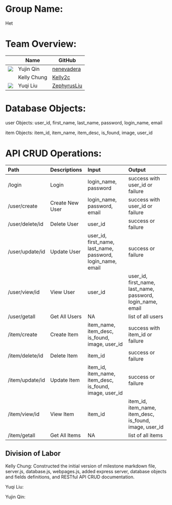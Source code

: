 # Group Name: 
Het

# Team Overview: 
| | Name | GitHub |
| ------------- |------------- | ------------- |
| ![](https://avatars.githubusercontent.com/u/71847172?s=48&v=4) | Yujin Qin | [nenevadera](https://github.com/nenevadera) |
| ![]() | Kelly Chung | [Kelly2c](https://github.com/Kelly2c) |
| ![](https://avatars.githubusercontent.com/u/58710754?s=40&v=4) | Yuqi Liu| [ZephyrusLiu](https://github.com/ZephyrusLiu) |

# Database Objects:

user Objects: 
user_id, first_name, last_name, password, login_name, email

item Objects: 
item_id, item_name, item_desc, is_found, image, user_id

# API CRUD Operations:

| Path | Descriptions | Input | Output |
| :------------- | :------------- | :------------- | :------------- |
| \/login | Login | login_name, password | success with user_id or failure | 
| \/user\/create | Create New User | login_name, password, email | success with user_id or failure | 
| \/user\/delete\/id | Delete User | user_id | success or failure | 
| \/user\/update\/id | Update User | user_id, first_name, last_name, password, login_name, email | success or failure |
| \/user\/view\/id | View User | user_id | user_id, first_name, last_name, password, login_name, email | 
| \/user\/getall | Get All Users | NA | list of all users | 
| \/item\/create | Create Item | item_name, item_desc, is_found, image, user_id | success with item_id or failure |
| \/item\/delete\/id | Delete Item | item_id | success or failure |
| \/item\/update\/id | Update Item | item_id, item_name, item_desc, is_found, image, user_id | success or failure |
| \/item\/view\/id | View Item | item_id | item_id, item_name, item_desc, is_found, image, user_id |
| \/item\/getall | Get All Items | NA | list of all items |

## Division of Labor
Kelly Chung: Constructed the initial version of milestone markdown file, server.js, database.js, webpages.js, added express server, database objects and fields definitions, and RESTful API CRUD documentation.

Yuqi Liu:

Yujin Qin: